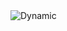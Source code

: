 <picture>
  <source srcset="https://httpbin.org/image/png?user-agent-detection=true">
  <img src="fallback.png" alt="Dynamic">
</picture>
